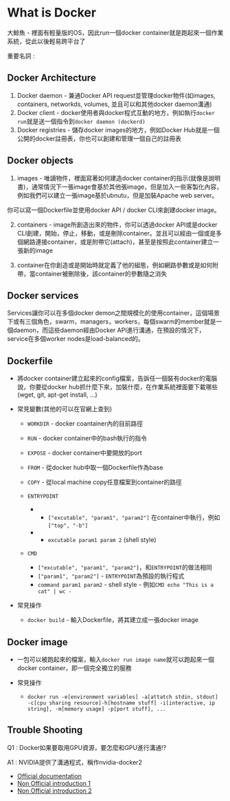 # What is Docker

大鯨魚 - 裡面有輕量版的OS，因此run一個docker container就是跑起來一個作業系統，從此以後輕易跨平台了

重要名詞 : 

## Docker Architecture

1. Docker daemon - 兼通Docker API request並管理docker物件(如images, containers, networkds, volumes, 並且可以和其他docker daemon溝通)
2. Docker client - docker使用者與docker程式互動的地方，例如執行`docker run`就是送一個指令到`docker daemon (dockerd)`
3. Docker registries - 儲存docker images的地方，例如Docker Hub就是一個公開的docker註冊表，你也可以創建和管理一個自己的註冊表

## Docker objects

1. images - 唯讀物件，裡面寫著如何建造docker container的指示(就像是說明書)，通常情況下一張image會基於其他張image，但是加入一些客製化內容，例如我們可以建立一張image基於ubnutu，但是加裝Apache web server。

你可以寫一個Dockerfile並使用docker API / docker CLI來創建docker image。

2. containers - image所創造出來的物件，你可以透過docker API或是docker CLI創建，開始，停止，移動，或是刪除container。並且可以經由一個或是多個網路連接container，或是附帶它(attach)，甚至是按照此container建立一張新的image

3. container在你創造或是開始時就定義了他的組態，例如網路參數或是如何附帶，當container被刪除後，該container的參數隨之消失

## Docker services

Services讓你可以在多個docker demon之間規模化的使用container，這個場景下或有三個角色，swarm，managers，workers，每個swarm的member就是一個daemon，而這些daemon經由Docker API進行溝通，在預設的情況下，service在多個worker nodes是load-balanced的。

## Dockerfile

* 將docker container建立起來的config檔案，告訴任一個裝有docker的電腦說，你要從docker hub抓什麼下來，加裝什麼，在作業系統裡面要下載哪些(wget, git, apt-get install, ...)
* 常見變數(其他的可以在官網上查到)
  + `WORKDIR` - docker coantainer內的目前路徑
  + `RUN` - docker container中的bash執行的指令
  + `EXPOSE` - docker container中要開放的port
  + `FROM` - 從docker hub中取一個Dockerfile作為base
  + `COPY` - 從local machine copy任意檔案到container的路徑
  + `ENTRYPOINT`

    - - `["excutable", "param1", "param2"]` 在container中執行，例如`["top", "-b"]`
    - - `excutable param1 param 2` (shell style)
  + `CMD`
    - `["excutable", "param1", "param2"]`，和`ENTRYPOINT`的做法相同
    - `["param1", "param2"]` - `ENTRYPOINT`為預設的執行程式
    - `command param1 param2` - shell style - 例如`CMD echo "This is a cat" | wc -`

* 常見操作
  + `docker build` - 輸入Dockerfile，將其建立成一張docker image

## Docker image

* 一包可以被跑起來的檔案，輸入`docker run image name`就可以跑起來一個docker container，即一個完全獨立的服務

* 常見操作
  + `docker run -e[environment variables] -a[attatch stdin, stdout] -c[cpu sharing resource]-h[hostname stuff] -i[interactive, ip string], -m[memory usage] -p[port stuff], ...`

## Trouble Shooting

Q1 : Docker如果要取用GPU資源，要怎麼和GPU進行溝通!? 

A1 : NVIDIA提供了溝通程式，稱作nvidia-docker2

  + [Official documentation](https://github.com/NVIDIA/nvidia-docker?fbclid=IwAR3ncStZvKKSht6UGYwFU7hOI0Q4l_czFPufJYw7_uJ5p2R0vsF8b0zmiaA)
  + [Non Official introduction 1](https://ithelp.ithome.com.tw/articles/10205391?sc=iThelpR&fbclid=IwAR1cL21cPRUmSXHS0URKVSS8KnhN4c4iaVC7NtMsu3Y5IQ6g_Q8ZXav6MSw)
  + [Non Official introduction 2](https://medium.com/@abose550/deep-learning-for-production-deploying-yolo-using-docker-2c32bb50e8d6?fbclid=IwAR1kZMo00OhRvvoOmsY9YARX722_4J1srmkY-LuR8NGMYPuQ84M0ZMxzlCs)
